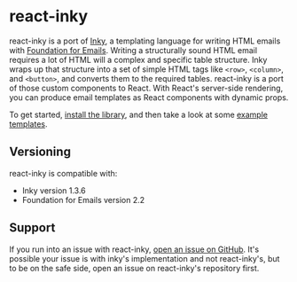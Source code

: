 # react-inky

react-inky is a port of [Inky](https://github.com/zurb/inky), a templating language for writing HTML emails with [Foundation for Emails](http;//foundation.zurb.com/emails). Writing a structurally sound HTML email requires a lot of HTML will a complex and specific table structure. Inky wraps up that structure into a set of simple HTML tags like `<row>`, `<column>`, and `<button>`, and converts them to the required tables. react-inky is a port of those custom components to React. With React's server-side rendering, you can produce email templates as React components with dynamic props.

To get started, [install the library](setup.md), and then take a look at some [example templates](examples.md).

## Versioning

react-inky is compatible with:
- Inky version 1.3.6
- Foundation for Emails version 2.2

## Support

If you run into an issue with react-inky, [open an issue on GitHub](https://github.com/gakimball/react-inky/issues). It's possible your issue is with inky's implementation and not react-inky's, but to be on the safe side, open an issue on react-inky's repository first.
